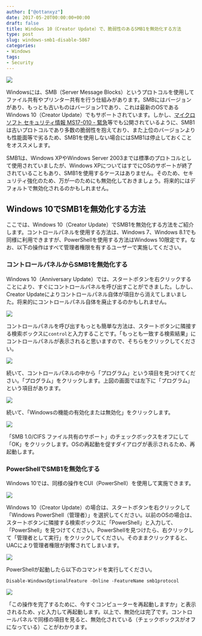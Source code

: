 ```yaml
---
author: ["@ottanxyz"]
date: 2017-05-20T00:00:00+00:00
draft: false
title: Windows 10（Creator Update）で、脆弱性のあるSMB1を無効化する方法
type: post
slug: windows-smb1-disable-5867
categories:
- Windows
tags:
- Security
---
```


![](/uploads/2017/05/170520-591fa8a918fbc.jpg)

Windowsには、SMB（Server Message Blocks）というプロトコルを使用してファイル共有やプリンター共有を行う仕組みがあります。SMBにはバージョンがあり、もっとも古いものはバージョン1であり、これは最新のOSであるWindows 10（Creator Update）でもサポートされています。しかし、[マイクロソフト セキュリティ情報 MS17-010 - 緊急](https://technet.microsoft.com/ja-jp/library/security/ms17-010.aspx)等でも公開されているように、SMB1は古いプロトコルであり多数の脆弱性を抱えており、また上位のバージョンよりも性能面等で劣るため、SMB1を使用しない場合にはSMB1は停止しておくことをオススメします。

SMB1は、Windows XPやWindows Server 2003までは標準のプロトコルとして使用されていましたが、Windows XPについてはすでにOSのサポートが終了されていることもあり、SMB1を使用するケースはありません。そのため、セキュリティ強化のため、万が一のためにも無効化しておきましょう。将来的にはデフォルトで無効化されるのかもしれません。

## Windows 10でSMB1を無効化する方法

ここでは、Windows 10（Creator Update）でSMB1を無効化する方法をご紹介します。コントロールパネルを使用する方法は、Windows 7、Windows 8.1でも同様に利用できますが、PowerShellを使用する方法はWindows 10限定です。なお、以下の操作はすべて管理者権限を有するユーザーで実施してください。

### コントロールパネルからSMB1を無効化する

Windows 10（Anniversary Update）では、スタートボタンを右クリックすることにより、すぐにコントロールパネルを呼び出すことができました。しかし、Creator Updateによりコントロールパネル自体が項目から消えてしまいました。将来的にコントロールパネル自体を廃止するのかもしれません。

![](/uploads/2017/05/170520-591fa8b11c2e0.png)

コントロールパネルを呼び出すもっとも簡単な方法は、スタートボタンに隣接する検索ボックスに`control`と入力することです。「もっとも一致する検索結果」にコントロールパネルが表示されると思いますので、そちらをクリックしてください。

![](/uploads/2017/05/170520-591fa8b61a3e8.png)

続いて、コントロールパネルの中から「プログラム」という項目を見つけてください。「プログラム」をクリックします。上図の画面では左下に「プログラム」という項目があります。

![](/uploads/2017/05/170520-591fa8bb1fa12.png)

続いて、「Windowsの機能の有効化または無効化」をクリックします。

![](/uploads/2017/05/170520-591fa8c07ab5e.png)

「SMB 1.0/CIFS ファイル共有のサポート」のチェックボックスをオフにして「OK」をクリックします。OSの再起動を促すダイアログが表示されるため、再起動します。

### PowerShellでSMB1を無効化する

Windows 10では、同様の操作をCUI（PowerShell）を使用して実施できます。

![](/uploads/2017/05/170520-591fa8c570b75.png)

Windows 10（Creator Update）の場合は、スタートボタンを右クリックして「Windows PowerShell（管理者）」を選択してください。以前のOSの場合は、スタートボタンに隣接する検索ボックスに「PowerShell」と入力して、「PowerShell」を見つけてください。PowerShellを見つけたら、右クリックして「管理者として実行」をクリックしてください。そのままクリックすると、UACにより管理者権限が剥奪されてしまいます。

![](/uploads/2017/05/170520-591fa8cabd647.png)

PowerShellが起動したら以下のコマンドを実行してください。

    Disable-WindowsOptionalFeature -Online -FeatureName smb1protocol

![](/uploads/2017/05/170520-591fa8cf2d5d1.png)

「この操作を完了するために、今すぐコンピューターを再起動しますか」と表示されるため、`y`と入力して再起動します。以上で、無効化は完了です。コントロールパネルで同様の項目を見ると、無効化されている（チェックボックスがオフになっている）ことがわかります。

